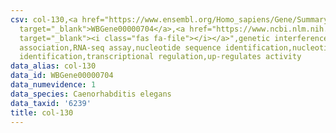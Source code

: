 ```yaml
---
csv: col-130,<a href="https://www.ensembl.org/Homo_sapiens/Gene/Summary?db=core;g=WBGene00000704"
  target="_blank">WBGene00000704</a>,<a href="https://www.ncbi.nlm.nih.gov/pubmed/27496166"
  target="_blank"><i class="fas fa-file"></i></a>",genetic interference,functional
  association,RNA-seq assay,nucleotide sequence identification,nucleotide sequence
  identification,transcriptional regulation,up-regulates activity
data_alias: col-130
data_id: WBGene00000704
data_numevidence: 1
data_species: Caenorhabditis elegans
data_taxid: '6239'
title: col-130
---
```

